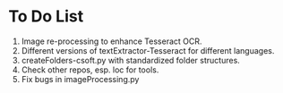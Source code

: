 # To Do List

1) Image re-processing to enhance Tesseract OCR.
2) Different versions of textExtractor-Tesseract for different languages.
3) createFolders-csoft.py with standardized folder structures.
4) Check other repos, esp. loc for tools.
5) Fix bugs in imageProcessing.py